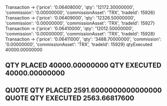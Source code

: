Transaction -> {'price': '0.06408000', 'qty': '12172.30000000', 'commission': '0.00000000', 'commissionAsset': 'TRX', 'tradeId': 15926}
Transaction -> {'price': '0.06409000', 'qty': '12326.50000000', 'commission': '0.00000000', 'commissionAsset': 'TRX', 'tradeId': 15927}
Transaction -> {'price': '0.06410000', 'qty': '12012.50000000', 'commission': '0.00000000', 'commissionAsset': 'TRX', 'tradeId': 15928}
Transaction -> {'price': '0.06411000', 'qty': '3488.70000000', 'commission': '0.00000000', 'commissionAsset': 'TRX', 'tradeId': 15929}
qtyExecuted  40000.00000000

QTY PLACED 40000.00000000    QTY EXECUTED 40000.00000000
---------------------------------------------------------------------------
QUOTE QTY PLACED 2591.6000000000000000    QUOTE QTY EXECUTED 2563.66817600
----------------------------------------------------------------------------
